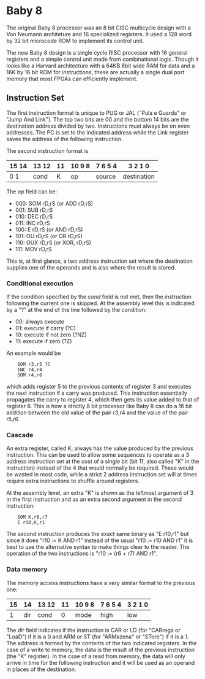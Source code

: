 # Baby 8

The original Baby 8 processor was an 8 bit CISC multicycle design with a Von Neumann architeture and 16 specialized registers. It used a 128 word by 32 bit microcode ROM to implement
its control unit.

The new Baby 8 design is a single cycle RISC processor with 16 general registers and a simple control unit made from combinational logic. Though it looks like a Harvard architecture
with a 64KB 8bit wide RAM for data and a 16K by 16 bit ROM for instructions, these are actually a single dual port memory that most FPGAs can efficiently implement.

## Instruction Set

The first instruction format is unique to PUG or JAL (˜Pula e Guarda" or "Jump And Link"). The top two bits are 00 and the bottom 14 bits are the destination address divided by two.
Instructions must always be on even addresses. The PC is set to the indicated address while the Link register saves the address of the following instruction.

The second instruction format is

| 15 14 | 13 12 | 11 | 10 9 8 | 7 6 5 4 | 3 2 1 0 |
|-------|-------|----|--------|---------|---------|
| 0 1 | cond | K | op | source | destination |

The *op* field can be:

- 000:  SOM rD,rS (or ADD rD,rS)
- 001:  SUB rD,rS
- 010:  DEC rD,rS
- 011:  INC rD,rS
- 100:  E rD,rS (or AND rD,rS)
- 101:  OU rD,rS (or OR rD,rS)
- 110:  OUX rD,rS (or XOR, rD,rS)
- 111:  MOV rD,rS

This is, at first glance, a two address instruction set where the destination supplies one of the operands and is also where the result is stored.

### Conditional execution

If the condition specified by the *cond* field is not met, then the instruction following the current one is skipped. At the assembly level this is indicated by a "?" at the end of
the line followed by the condition:

- 00: always execute
- 01: execute if carry (?C)
- 10: execute if not zero (?NZ)
- 11: execute if zero (?Z)

An example would be

```
    SOM r3,r5 ?C
    INC r4,r4
    SOM r4,r6
```

which adds register 5 to the previous contents of register 3 and executes the next instruction if a carry was produced. This instruction essentially propagates the carry
to register 4, which then gets its value added to that of register 6. This is how a strictly 8 bit processor like Baby 8 can do a 16 bit addition between the old value
of the pair r3,r4 and the value of the pair r5,r6.

### Cascade

An extra register, called K, always has the value produced by the previous instruction. This can be used to allow some sequences to operate as a 3 address instruction set at the
cost of a single bit (bit 11, also called "K" in the instruction) instead of the 4 that would normally be required. These would be wasted in most code, while a strict 2 address
instruction set will at times require extra instructions to shuffle around registers.

At the assembly level, an extra "K" is shown as the leftmost argument of 3 in the first instruction and as an extra second argument in the second instruction:

```
    SOM K,r6,r7
    E r10,K,r1
```

The second instruction produces the exact same binary as "E r10,r1" but since it does "r10 := K AND r1" instead of the usual "r10 := r10 AND r1" it is best to use the alternative
syntax to make things clear to the reader. The operation of the two instructions is "r10 := (r6 + r7) AND r1".

### Data memory

The memory access instructions have a very similar format to the previous one:

| 15 | 14 | 13 12 | 11 | 10 9 8 | 7 6 5 4 | 3 2 1 0 |
|----|----|-------|----|--------|---------|---------|
| 1 | dir | cond | 0 | mode | high | low |

The *dir* field indicates if the instruction is CAR or LD (for "CARrega or "LoaD") if it is a 0 and ARM or ST (for "ARMazena" or "STore") if it is a 1. The address is formed by the contents of
the two indicated registers. In the case of a write to memory, the data is the result of the previous instruction (the "K" register). In the csae of a read from memory, the data will
only arrive in time for the following instruction and it will be used as an operand in places of the destination.
